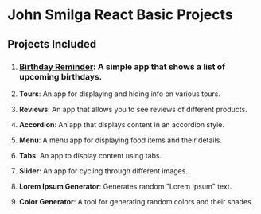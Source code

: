 # John Smilga React Basic Projects

## Projects Included

1. ### [Birthday Reminder](#01-Birthday-reminder): A simple app that shows a list of upcoming birthdays.

2. **Tours**: An app for displaying and hiding info on various tours.

3. **Reviews**: An app that allows you to see reviews of different products.

4. **Accordion**: An app that displays content in an accordion style.

5. **Menu**: A menu app for displaying food items and their details.

6. **Tabs**: An app to display content using tabs.

7. **Slider**: An app for cycling through different images.

8. **Lorem Ipsum Generator**: Generates random "Lorem Ipsum" text.

9. **Color Generator**: A tool for generating random colors and their shades.


